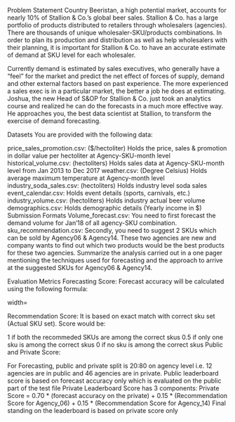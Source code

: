 
Problem Statement
Country Beeristan, a high potential market, accounts for nearly 10% of Stallion & Co.’s global beer sales. Stallion & Co. has a large portfolio of products distributed to retailers through wholesalers (agencies). There are thousands of unique wholesaler-SKU/products combinations. In order to plan its production and distribution as well as help wholesalers with their planning, it is important for Stallion & Co. to have an accurate estimate of demand at SKU level for each wholesaler.

Currently demand is estimated by sales executives, who generally have a “feel” for the market and predict the net effect of forces of supply, demand and other external factors based on past experience. The more experienced a sales exec is in a particular market, the better a job he does at estimating. Joshua, the new Head of S&OP for Stallion & Co. just took an analytics course and realized he can do the forecasts in a much more effective way. He approaches you, the best data scientist at Stallion, to transform the exercise of demand forecasting.

Datasets
You are provided with the following data:

price_sales_promotion.csv: ($/hectoliter) Holds the price, sales & promotion in dollar value per hectoliter at Agency-SKU-month level
historical_volume.csv: (hectoliters) Holds sales data at Agency-SKU-month level from Jan 2013 to Dec 2017
weather.csv: (Degree Celsius) Holds average maximum temperature at Agency-month level
industry_soda_sales.csv: (hectoliters) Holds industry level soda sales
event_calendar.csv: Holds event details (sports, carnivals, etc.)
industry_volume.csv: (hectoliters) Holds industry actual beer volume
demographics.csv: Holds demographic details (Yearly income in $)
Submission Formats
Volume_forecast.csv: You need to first forecast the demand volume for Jan’18 of all agency-SKU combination.
sku_recommendation.csv: Secondly, you need to suggest 2 SKUs which can be sold by Agency06 & Agency14. These two agencies are new and company wants to find out which two products would be the best products for these two agencies.
Summarize the analysis carried out in a one pager mentioning the techniques used for forecasting and the approach to arrive at the suggested SKUs for Agency06 & Agency14.

Evaluation Metrics
Forecasting Score: Forecast accuracy will be calculated using the following formula:


 width=


Recommendation Score: It is based on exact match with correct sku set (Actual SKU set). Score would be:

1 if both the recommeded SKUs are among the correct skus
0.5 if only one sku is among the correct skus
0 if no sku is among the correct skus
Public and Private Score:

For Forecasting, public and private split is 20:80 on agency level i.e. 12 agencies are in public and 46 agencies are in private.
Public leaderboard score is based on forecast accuracy only which is evaluated on the public part of the test file
Private Leaderboard Score has 3 components:
Private Score = 0.70 * (forecast accuracy on the private) + 0.15 * (Recommendation Score for Agency_06) + 0.15 * (Recommendation Score for Agency_14)
Final standing on the leaderboard is based on private score only

